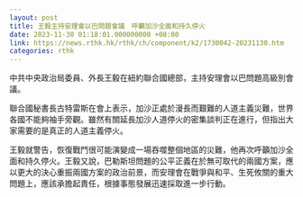 ```yaml
---
layout: post
title: 王毅主持安理會以巴問題會議　呼籲加沙全面和持久停火
date: 2023-11-30 01:18:01.000000000 +08:00
link: https://news.rthk.hk/rthk/ch/component/k2/1730042-20231130.htm
categories: rthk
---
```


中共中央政治局委員、外長王毅在紐約聯合國總部，主持安理會以巴問題高級別會議。

聯合國秘書長古特雷斯在會上表示，加沙正處於漫長而艱難的人道主義災難，世界各國不能夠袖手旁觀。雖然有關延長加沙人道停火的密集談判正在進行，但指出大家需要的是真正的人道主義停火。

王毅就警告，恢復戰鬥很可能演變成一場吞噬整個地區的災難，他再次呼籲加沙全面和持久停火。王毅又說，巴勒斯坦問題的公平正義在於無可取代的兩國方案，應以更大的決心重振兩國方案的政治前景，而安理會在戰爭與和平、生死攸關的重大問題上，應該承擔起責任，根據事態發展迅速採取進一步行動。

